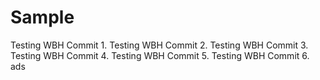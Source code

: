 # Sample
Testing WBH Commit 1.
Testing WBH Commit 2.
Testing WBH Commit 3.
Testing WBH Commit 4.
Testing WBH Commit 5.
Testing WBH Commit 6.
ads
